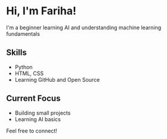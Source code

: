 # Hi, I'm Fariha!
I'm a beginner learning AI and understanding machine learning fundamentals

## Skills
- Python
- HTML, CSS
- Learning GitHub and Open Source

## Current Focus
- Building small projects
- Learning AI basics

Feel free to connect!
